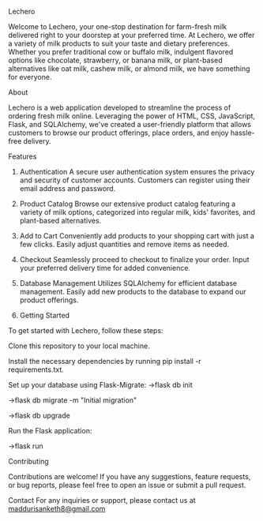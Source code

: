 Lechero

Welcome to Lechero, your one-stop destination for farm-fresh milk delivered right to your doorstep at your preferred time. At Lechero, we offer a variety of milk products to suit your taste and dietary preferences. Whether you prefer traditional cow or buffalo milk, indulgent flavored options like chocolate, strawberry, or banana milk, or plant-based alternatives like oat milk, cashew milk, or almond milk, we have something for everyone.

About

Lechero is a web application developed to streamline the process of ordering fresh milk online. Leveraging the power of HTML, CSS, JavaScript, Flask, and SQLAlchemy, we've created a user-friendly platform that allows customers to browse our product offerings, place orders, and enjoy hassle-free delivery.

Features
1. Authentication
A secure user authentication system ensures the privacy and security of customer accounts.
Customers can register using their email address and password.
2. Product Catalog
Browse our extensive product catalog featuring a variety of milk options, categorized into regular milk, kids' favorites, and plant-based alternatives.
3. Add to Cart
Conveniently add products to your shopping cart with just a few clicks.
Easily adjust quantities and remove items as needed.
4. Checkout
Seamlessly proceed to checkout to finalize your order.
Input your preferred delivery time for added convenience.
5. Database Management
Utilizes SQLAlchemy for efficient database management.
Easily add new products to the database to expand our product offerings.

6. Getting Started

To get started with Lechero, follow these steps:

Clone this repository to your local machine.

Install the necessary dependencies by running pip install -r requirements.txt.

Set up your database using Flask-Migrate:
->flask db init

->flask db migrate -m "Initial migration"

->flask db upgrade

Run the Flask application:

->flask run

Contributing

Contributions are welcome! If you have any suggestions, feature requests, or bug reports, please feel free to open an issue or submit a pull request.

Contact
For any inquiries or support, please contact us at maddurisanketh8@gmail.com
